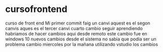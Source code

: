# cursofrontend
curso de front end
Mi primer commit
faig un canvi
aquest es el segon canvis
aques es el tercer canvi
cuarto cambio
seguir aprendiendo
habriamos de hacer cambios aqui desde remoto
este cambio fue en windows 10
nuevos cambios desde el sistema
no sabia que podia ser un problema 
cambio miercoles por la mañana
utilizando vstudio los cambios 